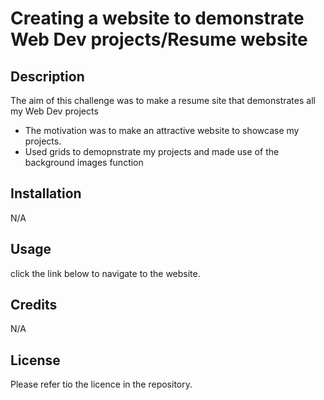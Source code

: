# Creating a website to demonstrate Web Dev projects/Resume website

## Description

The aim of this challenge was to make a resume site that demonstrates all my Web Dev projects

- The motivation was to make an attractive website to showcase my projects. 
- Used grids to demopnstrate my projects and made use of the background images function


## Installation

N/A

## Usage 
click the link below to navigate to the website.



## Credits
N/A

## License

Please refer tio the licence in the repository.
